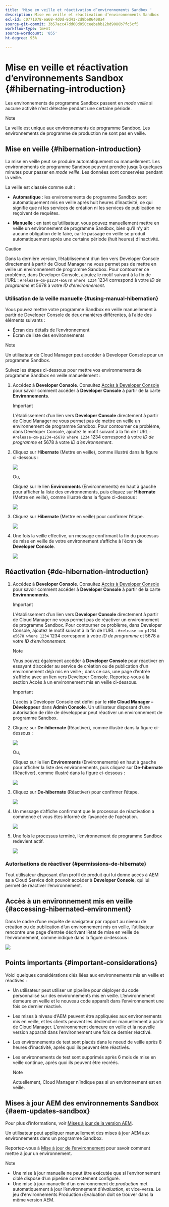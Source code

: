 ```yaml
---
title: 'Mise en veille et réactivation d’environnements Sandbox '
description: Mise en veille et réactivation d’environnements Sandbox
exl-id: c0771078-ea68-4d0d-8d41-2d9be86408a4
source-git-commit: 3b57acc47dd60d050ceebebb12bd9080b7fc5cf5
workflow-type: tm+mt
source-wordcount: '855'
ht-degree: 95%

---
```


# Mise en veille et réactivation d’environnements Sandbox {#hibernating-introduction}

Les environnements de programme Sandbox passent en *mode veille* si aucune activité n’est détectée pendant une certaine période.

>[!NOTE]
>La veille est unique aux environnements de programme Sandbox. Les environnements de programme de production ne sont pas en veille.

## Mise en veille {#hibernation-introduction}

La mise en veille peut se produire automatiquement ou manuellement. Les environnements de programme Sandbox peuvent prendre jusqu’à quelques minutes pour passer en *mode veille*. Les données sont conservées pendant la veille.

La veille est classée comme suit :

* **Automatique** : les environnements de programme Sandbox sont automatiquement mis en veille après huit heures d’inactivité, ce qui signifie que ni les services de création ni les services de publication ne reçoivent de requêtes.

* **Manuelle** : en tant qu’utilisateur, vous pouvez manuellement mettre en veille un environnement de programme Sandbox, bien qu’il n’y ait aucune obligation de le faire, car le passage en veille se produit automatiquement après une certaine période (huit heures) d’inactivité.

>[!CAUTION]
>Dans la dernière version, l’établissement d’un lien vers Developer Console directement à partir de Cloud Manager ne vous permet pas de mettre en veille un environnement de programme Sandbox. Pour contourner ce problème, dans Developer Console, ajoutez le motif suivant à la fin de l’URL : `#release-cm-p1234-e5678 where 1234` 1234 correspond à votre *ID de programme* et 5678 à votre *ID d’environnement*.

### Utilisation de la veille manuelle {#using-manual-hibernation}

Vous pouvez mettre votre programme Sandbox en veille manuellement à partir de Developer Console de deux manières différentes, à l’aide des éléments suivants :

* Écran des détails de l’environnement
* Écran de liste des environnements

>[!NOTE]
>Un utilisateur de Cloud Manager peut accéder à Developer Console pour un programme Sandbox.

Suivez les étapes ci-dessous pour mettre vos environnements de programme Sandbox en veille manuellement :

1. Accédez à **Developer Console**.
Consultez [Accès à Developer Console](/help/implementing/cloud-manager/manage-environments.md#accessing-developer-console) pour savoir comment accéder à **Developer Console** à partir de la carte **Environnements**.
   >[!IMPORTANT]
   >L’établissement d’un lien vers **Developer Console** directement à partir de Cloud Manager ne vous permet pas de mettre en veille un environnement de programme Sandbox. Pour contourner ce problème, dans Developer Console, ajoutez le motif suivant à la fin de l’URL : `#release-cm-p1234-e5678 where 1234` 1234 correspond à votre *ID de programme* et 5678 à votre *ID d’environnement*.

1. Cliquez sur **Hibernate** (Mettre en veille), comme illustré dans la figure ci-dessous :

   ![](assets/hibernate-1.png)

   Ou,

   Cliquez sur le lien **Environments** (Environnements) en haut à gauche pour afficher la liste des environnements, puis cliquez sur **Hibernate** (Mettre en veille), comme illustré dans la figure ci-dessous :

   ![](assets/hibernate-1b.png)

1. Cliquez sur **Hibernate** (Mettre en veille) pour confirmer l’étape.

   ![](assets/hibernate-2.png)

1. Une fois la veille effective, un message confirmant la fin du processus de mise en veille de votre environnement s’affiche à l’écran de **Developer Console**.

   ![](assets/hibernate-4.png)


## Réactivation {#de-hibernation-introduction}

1. Accédez à **Developer Console**.
Consultez [Accès à Developer Console](/help/implementing/cloud-manager/manage-environments.md#accessing-developer-console) pour savoir comment accéder à **Developer Console** à partir de la carte **Environnements**.

   >[!IMPORTANT]
   >L’établissement d’un lien vers **Developer Console** directement à partir de Cloud Manager ne vous permet pas de réactiver un environnement de programme Sandbox. Pour contourner ce problème, dans Developer Console, ajoutez le motif suivant à la fin de l’URL : `#release-cm-p1234-e5678 where 1234` 1234 correspond à votre *ID de programme* et 5678 à votre *ID d’environnement*.

   >[!NOTE]
   >Vous pouvez également accéder à **Developer Console** pour réactiver en essayant d’accéder au service de création ou de publication d’un environnement déjà mis en veille ; dans ce cas, une page d’entrée s’affiche avec un lien vers Developer Console. Reportez-vous à la section Accès à un environnement mis en veille ci-dessous.

   >[!IMPORTANT]
   >L’accès à Developer Console est défini par le **rôle Cloud Manager – Développeur** dans **Admin Console**. Un utilisateur disposant d’une autorisation de rôle de développeur peut réactiver un environnement de programme Sandbox.

1. Cliquez sur **De-hibernate** (Réactiver), comme illustré dans la figure ci-dessous :

   ![](assets/de-hibernation-img1.png)

   Ou,

   Cliquez sur le lien **Environments** (Environnements) en haut à gauche pour afficher la liste des environnements, puis cliquez sur **De-hibernate** (Réactiver), comme illustré dans la figure ci-dessous :

   ![](assets/de-hibernate-1b.png)


1. Cliquez sur **De-hibernate** (Réactiver) pour confirmer l’étape.

   ![](assets/de-hibernation-img2.png)

1. Un message s’affiche confirmant que le processus de réactivation a commencé et vous êtes informé de l’avancée de l’opération.

   ![](assets/de-hibernation-img3.png)

1. Une fois le processus terminé, l’environnement de programme Sandbox redevient actif.

   ![](assets/de-hibernation-img4.png)

### Autorisations de réactiver {#permissions-de-hibernate}

Tout utilisateur disposant d’un profil de produit qui lui donne accès à AEM as a Cloud Service doit pouvoir accéder à **Developer Console**, qui lui permet de réactiver l’environnement.

## Accès à un environnement mis en veille {#accessing-hibernated-environment}

Dans le cadre d’une requête de navigateur par rapport au niveau de création ou de publication d’un environnement mis en veille, l’utilisateur rencontre une page d’entrée décrivant l’état de mise en veille de l’environnement, comme indiqué dans la figure ci-dessous :

![](assets/de-hibernation-img5.png)

## Points importants {#important-considerations}

Voici quelques considérations clés liées aux environnements mis en veille et réactivés :

* Un utilisateur peut utiliser un pipeline pour déployer du code personnalisé sur des environnements mis en veille. L’environnement demeure en veille et le nouveau code apparaît dans l’environnement une fois ce dernier réactivé.

* Les mises à niveau d’AEM peuvent être appliquées aux environnements mis en veille, et les clients peuvent les déclencher manuellement à partir de Cloud Manager. L’environnement demeure en veille et la nouvelle version apparaît dans l’environnement une fois ce dernier réactivé.

* Les environnements de test sont placés dans le noeud de veille après 8 heures d’inactivité, après quoi ils peuvent être réactivés.

* Les environnements de test sont supprimés après 6 mois de mise en veille continue, après quoi ils peuvent être recréés.

   >[!NOTE]
   >Actuellement, Cloud Manager n’indique pas si un environnement est en veille.

## Mises à jour AEM des environnements Sandbox {#aem-updates-sandbox}

Pour plus d’informations, voir [Mises à jour de la version AEM](/help/implementing/deploying/aem-version-updates.md).

Un utilisateur peut appliquer manuellement des mises à jour AEM aux environnements dans un programme Sandbox.

Reportez-vous à [Mise à jour de l’environnement](/help/implementing/cloud-manager/manage-environments.md#updating-dev-environment) pour savoir comment mettre à jour un environnement.

>[!NOTE]
>* Une mise à jour manuelle ne peut être exécutée que si l’environnement ciblé dispose d’un pipeline correctement configuré.
>* Une mise à jour manuelle d’un environnement de *production* met automatiquement à jour l’environnement d’*évaluation*, et vice-versa. Le jeu d’environnements Production+Évaluation doit se trouver dans la même version AEM.

